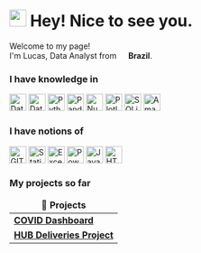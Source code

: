 <h1><img src="https://emojis.slackmojis.com/emojis/images/1531849430/4246/blob-sunglasses.gif?1531849430" width="30"/> Hey! Nice to see you.</h1>

<p>Welcome to my page! </br> I'm Lucas, Data Analyst from <img src="https://upload.wikimedia.org/wikipedia/commons/thumb/0/05/Flag_of_Brazil.svg/1200px-Flag_of_Brazil.svg.png" width="13"/> <b>Brazil</b>. </p>

<h3>I have knowledge in</h3>
<p>
  <img alt="Data Analytics" src="https://img.shields.io/badge/Data_Analyst-blue?style=for-the-badge&logo=data_analyst&logoColor=white" height="30"/>
  <img alt="Database" src="https://img.shields.io/badge/Database-4053D6?style=for-the-badge&logo=Amazon%20DynamoDB&logoColor=white" height="30"/> 
  <img alt="Python" src="https://img.shields.io/badge/Python-FFD43B?style=for-the-badge&logo=python&logoColor=blue" height="30"/>
  <img alt="Pandas" src="https://img.shields.io/badge/Pandas-2C2D72?style=for-the-badge&logo=pandas&logoColor=white" height="30"/>
  <img alt="NumPy" src="https://img.shields.io/badge/Numpy-777BB4?style=for-the-badge&logo=numpy&logoColor=white" height="30"/>
  <img alt="Plotly" src="https://img.shields.io/badge/Plotly-239120?style=for-the-badge&logo=plotly&logoColor=white" height="30"/>
  <img alt="SQLite" src="https://img.shields.io/badge/Sqlite-003B57?style=for-the-badge&logo=sqlite&logoColor=white" height="30"/>
  <img alt="Amazon AWS" src="https://img.shields.io/badge/Amazon%20AWS-232F3E?style=flat-square&logo=amazon-aws" height="30"/>
</p>

<h3>I have notions of</h3>
<p>
  <img alt="GITHUB" src="https://img.shields.io/badge/-GitHub-181717?style=flat-square&logo=github" height="30"/>
  <img alt="Statistics" src="https://img.shields.io/badge/-GraphQL-E10098?style=flat-square&logo=graphql&logoColor=white" height="30"/>
  <img alt="Excel" src="https://img.shields.io/badge/Microsoft_Excel-217346?style=for-the-badge&logo=microsoft-excel&logoColor=white" height="30"/>
  <img alt="Power BI" src="https://img.shields.io/badge/PowerBI-F2C811?style=for-the-badge&logo=Power%20BI&logoColor=white" height="30"/>
  <img alt="JavaScript" src="https://img.shields.io/badge/JavaScript-323330?style=for-the-badge&logo=javascript&logoColor=F7DF1E" height="30"/>
  <img alt="HTML5" src="https://img.shields.io/badge/HTML5-E34F26?style=for-the-badge&logo=html5&logoColor=white" height="30"/>
</p>

<h3>My projects so far</h3>
<table>
  <thead align="center">
    <tr border: none;>
      <td><b>🎁 Projects</b></td>
    </tr>
  </thead>
  <tbody>
    <tr>
      <td><a href="https://github.com/thmsgbrt/react-simple-pull-to-refresh"><b>COVID Dashboard</b></a></td>   
    </tr>
    <tr>
      <td><a href="https://github.com/thmsgbrt/Chrome-Extension-with-React-and-Typescript-Starter-Pack"><b>HUB Deliveries Project</b></a></td>
    </tr>
  </tbody>
</table>
